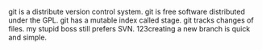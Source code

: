 git is a distribute version control system.
git is free software distributed under the GPL.
git has a mutable index called stage.
git tracks changes of files.
my stupid boss still prefers SVN.
123creating a new branch is quick and simple.
